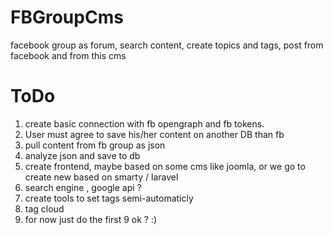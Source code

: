 # FBGroupCms
facebook group as forum, search content, create topics and tags, post from facebook and from this cms

# ToDo
1. create basic connection with fb opengraph and fb tokens.
2. User must agree to save his/her content on another DB than fb
3. pull content from fb group as json
4. analyze json and save to db
5. create frontend, maybe based on some cms like joomla, or we go to create new based on smarty / laravel
7. search engine , google api ? 
8. create tools to set tags semi-automaticly
9. tag cloud
10. for now just do the first 9 ok ? :)
